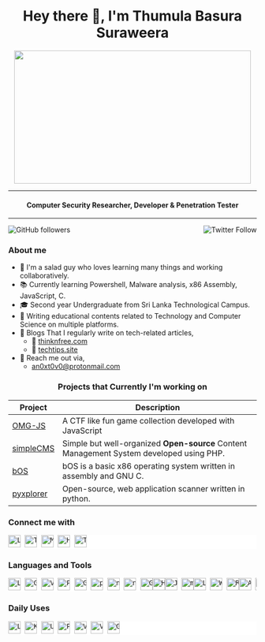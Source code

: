 <h1 align="center"> Hey there 👋, I'm Thumula Basura Suraweera</h1>
<div align="center">
<image src="giphy.gif" width="480" height="270"></image>
</div>

---

<h4 align="center">Computer Security Researcher, Developer & Penetration Tester</h4>

---

<img align="left" alt="GitHub followers" src="https://img.shields.io/github/followers/anoxtovo?style=social">

<img align="right" alt="Twitter Follow" src="https://img.shields.io/twitter/follow/anoxtovo?style=social"><br>

<h3 align="left">About me</h3>

- 🥗 I'm a salad guy who loves learning many things and working collaboratively. 
- 📚 Currently learning Powershell, Malware analysis, x86 Assembly, JavaScript, C.
- 🎓 Second year Undergraduate from Sri Lanka Technological Campus.
- 📝 Writing educational contents related to Technology and Computer Science on multiple platforms.
- 📝 Blogs That I regularly write on tech-related articles,
  - 📰 [thinknfree.com](https://thinknfree.com/)
  - 📰 [techtips.site](https://techtips.site/)
- 📧 Reach me out via,
  - <an0xt0v0@protonmail.com>


<h3 align="center">Projects that Currently I'm working on</h3>

| Project | Description |
|---------|-------------|
|[OMG-JS](https://github.com/anoxtovo/omg-js "OMG-JS")| A CTF like fun game collection developed with JavaScript|
| [simpleCMS](https://github.com/anoxtovo/simpleCMS "simpleCMS") | Simple but well-organized **Open-source** Content Management System developed using PHP. |
| [bOS](https://github.com/anoxtovo/bOS "bOS") | bOS is a basic x86 operating system written in assembly and GNU C. |
| [pyxplorer](https://github.com/anoxtovo/pyxplorer "pyxplorer") | Open-source, web application scanner written in python. |

<h3 align="left">Connect me with</h3>

<div style="background-color: rgb(255,255,255);">
<pre>
<a href="https://www.linkedin.com/in/thumulabasura/" target="_blank"><image src="assets/svg/linkedin.svg" alt="Linkedin" style="height: 25px; width: 25px;"></image></a> <a href="https://x.com/anoxtovo" target="_blank"><image src="assets/svg/x.svg" alt="Twitter" style="height: 25px; width: 25px;"></image></a> <a href="https://medium.com/@anoxtovo" target="_blank"><image src="assets/svg/medium.svg" alt="Medium" style="height: 25px; width: 25px;"></image></a> <a href="https://www.hackerrank.com/anoxtovo" target="_blank"><image src="assets/svg/hackerrank.svg" alt="HackerRank" style="height: 25px; width: 25px;"></a> <image src="assets/svg/tryhackme.svg" alt="TryHackMe" style="height: 25px; width: 25px;"></image>
</pre>
</div>

<h3>Languages and Tools</h3>

<div style="background-color: rgb(255,255,255);">
<pre>
<image src="assets/svg/linux.svg" alt="Linux" style="height: 25px; width: 25px;"></image> <image src="assets/svg/bash.svg" alt="GNU-Bash" style="height: 25px; width: 25px; "></image> <image src="assets/svg/vim.svg" alt="Vim" style="height: 25px; width: 25px;  "></image> <image src="assets/svg/powershell.svg" alt="Powershell" style="height: 25px; width: 25px;  "></image> <image src="assets/svg/c.svg" alt="GNU-C" style="height: 25px; width: 25px;  "></image> <image src="assets/svg/python.svg" alt="python" style="height: 25px; width: 25px;  "></image> <image src="assets/svg/nodejs.svg" alt="nodejs" style="height: 25px; width: 25px;  "></image> <image src="assets/svg/npm.svg" alt="npm" style="height: 25px; width: 25px;  "></image> <image src="assets/svg/git.svg" alt="Git" style="height: 25px; width: 25px;  "></image><image src="assets/svg/html5.svg" alt="HTML5" style="height: 25px; width: 25px;  "></image><image src="assets/svg/javascript.svg" alt="JavaScript" style="height: 25px; width: 25px;  "></image> <image src="assets/svg/mongodb.svg" alt="mongodb" style="height: 25px; width: 25px;  "></image><image src="assets/svg/laravel.svg" alt="Laravel" style="height: 25px; width: 25px;  "></image> <image src="assets/svg/wordpress.svg" alt="WordPress" style="height: 25px; width: 25px;  "></image> <image src="assets/svg/react.svg" alt="ReactJs" style="height: 25px; width: 25px;  "></image><image src="assets/svg/aws.svg" alt="AWS" style="height: 25px; width: 25px;  "></image> <image src="assets/svg/visualstudiocode.svg" alt="VsCode" style="height: 25px; width: 25px;  "></image>
</pre>
</div>

<h3> Daily Uses </h3>

<div style="background-color: rgb(255,255,255);">
<pre>
<image src="assets/svg/linux.svg" alt="Linux" style="height: 25px; width: 25px;  "></image> <image src="assets/svg/kali.svg" alt="Kalilinux" style="height: 25px; width: 25px;  "></image> <image src="assets/svg/ubuntu.svg" alt="Ubuntu" style="height: 25px; width: 25px;  "></image> <image src="assets/svg/powershell.svg" alt="Powershell" style="height: 25px; width: 25px;  "></image> <image src="assets/svg/vim.svg" alt="Vim" style="height: 25px; width: 25px;  "></image> <image src="assets/svg/visualstudiocode.svg" alt="VsCode" style="height: 25px; width: 25px;  "></image> <image src="assets/svg/git.svg" alt="Git" style="height: 25px; width: 25px;  "></image>
</pre>
</div>
